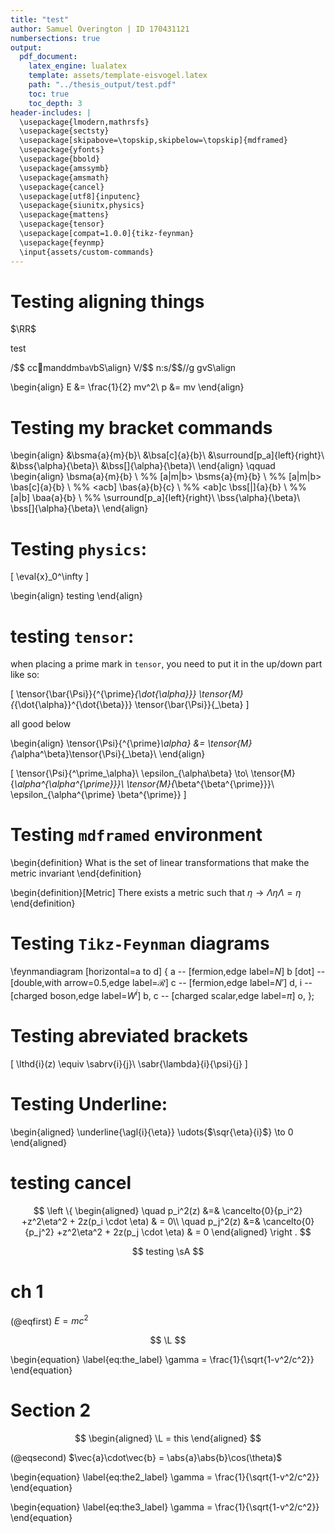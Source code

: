 ```yaml
---
title: "test"
author: Samuel Overington | ID 170431121
numbersections: true
output:
  pdf_document:
    latex_engine: lualatex
    template: assets/template-eisvogel.latex
    path: "../thesis_output/test.pdf"
    toc: true
    toc_depth: 3
header-includes: |
  \usepackage{lmodern,mathrsfs}
  \usepackage{sectsty}
  \usepackage[skipabove=\topskip,skipbelow=\topskip]{mdframed}
  \usepackage{yfonts}
  \usepackage{bbold}
  \usepackage{amssymb}
  \usepackage{amsmath}
  \usepackage{cancel}
  \usepackage[utf8]{inputenc}
  \usepackage{siunitx,physics}
  \usepackage{mattens}
  \usepackage{tensor}
  \usepackage[compat=1.0.0]{tikz-feynman}
  \usepackage{feynmp}
  \input{assets/custom-commands}
---
```

<!--
  import "assets/custom.md"
-->
# Testing aligning things


$\RR$


test

/$$ccmanddmb`aV`bS\align}
V/$$n:s/\$\$//ggvS\align

\begin{align}
E &= \frac{1}{2} mv^2\\
p &= mv
\end{align}


# Testing my bracket commands
\begin{align}
  &\bsma{a}{m}{b}\\
  &\bsa[c]{a}{b}\\
  &\surround[p_a]{left}{right}\\
  &\bss{\alpha}{\beta}\\
  &\bss[]{\alpha}{\beta}\\
\end{align}
\qquad
\begin{align}
  \bsma{a}{m}{b} \\ %% [a|m|b>
  \bsms{a}{m}{b} \\ %% [a|m|b>
  \bas[c]{a}{b}  \\ %% <acb]
  \bas{a}{b}{c}  \\ %% <ab]c
  \bss[|]{a}{b}  \\ %% [a|b]
  \baa{a}{b}     \\ %% <ab>
  \surround[p_a]{left}{right}\\
  \bss{\alpha}{\beta}\\
  \bss[]{\alpha}{\beta}\\
\end{align}


# Testing `physics`:
\[
  \eval{x}_0^\infty
\]

\begin{align}
  testing
\end{align}

# testing `tensor`:
  when placing a prime mark in `tensor`, you need to put it in the up/down part like so:

\[
\tensor{\bar{\Psi}}{^{\prime}_{\dot{\alpha}}} \tensor{M}{_{\dot{\alpha}}^{\dot{\beta}}} \tensor{\bar{\Psi}}{_\beta}
\]

all good below

\begin{align}
  \tensor{\Psi}{^{\prime}_\alpha} &= \tensor{M}{_\alpha^\beta}\tensor{\Psi}{_\beta}\\
\end{align}

\[
  \tensor{\Psi}{^\prime_\alpha}\\
  \epsilon_{\alpha\beta} \to\\
  \tensor{M}{_\alpha^{\alpha^{\prime}}}\\
  \tensor{M}{_\beta^{\beta^{\prime}}}\\
\epsilon_{\alpha^{\prime} \beta^{\prime}}
\]


# Testing `mdframed` environment
<!-- Defined in `assets/custom.tex`
\mdfdefinestyle{theoremstyle}{%
  linecolor=black,linewidth=2pt,%
  frametitlerule=true,%
  frametitlebackgroundcolor=gray!20,
  innertopmargin=\topskip,innerbottommargin=\topskip,
}
\mdtheorem[style=theoremstyle]{definition}{Definition}
 -->

\begin{definition}
  What is the set of linear transformations that make the metric invariant
\end{definition}

\begin{definition}[Metric]
  There exists a metric such that $\eta \to \Lambda \eta \Lambda = \eta$
\end{definition}

# Testing `Tikz-Feynman` diagrams

\feynmandiagram [horizontal=a to d] {
  a -- [fermion,edge label=$N$] b [dot] -- [double,with arrow=0.5,edge label=$\mathcal{R}$] c -- [fermion,edge label=$N'$] d,
  i -- [charged boson,edge label=$W^i$] b,
  c -- [charged scalar,edge label=$\pi$] o,
};

# Testing abreviated brackets  

\[
  \lthd{i}(z) \equiv  \sabrv{i}{j}\\
  \sabr{\lambda}{i}{\psi}{j}
\]

# Testing Underline:

\begin{aligned}
  \underline{\agl{i}{\eta}} \udots{$\sqr{\eta}{i}$} \to 0
\end{aligned}


<!--
  \underline{\agl{i}{\eta}} \udots{$\sqr{\eta}{i}$} \to 0
  \udots{$\agl{j}{\eta}$} \underline{\sqr{\eta}{j}} \to 0\\

  \underline{\agl{i}{\eta}} \dotuline{\sqr{\eta}{i}} \to 0\\
  \dotuline{\agl{j}{\eta}} \underline{\sqr{\eta}{j}} \to 0
-->

# testing cancel

$$
\left \{
\begin{aligned}
  \quad p_i^2(z) &=& \cancelto{0}{p_i^2} +z^2\eta^2 + 2z(p_i \cdot \eta) & = 0\\
  \quad p_j^2(z) &=& \cancelto{0}{p_j^2} +z^2\eta^2 + 2z(p_j \cdot \eta) & = 0
\end{aligned}
\right .
$$

$$
  testing \sA
$$

# ch 1
(@eqfirst) $E = mc^2$

$$
  \L
$$

\begin{equation}
  \label{eq:the_label}
  \gamma = \frac{1}{\sqrt{1-v^2/c^2}}
\end{equation}

# Section 2

$$
\begin{aligned}
  \L = this
\end{aligned}
$$

(@eqsecond) $\vec{a}\cdot\vec{b} = \abs{a}\abs{b}\cos(\theta)$

\begin{equation}
  \label{eq:the2_label}
  \gamma = \frac{1}{\sqrt{1-v^2/c^2}}
\end{equation}

\begin{equation}
  \label{eq:the3_label}
  \gamma = \frac{1}{\sqrt{1-v^2/c^2}}
\end{equation}

<!--
@import "assets/custom.md"
-->
